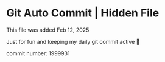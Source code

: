 # Git Auto Commit | Hidden File

This file was added Feb 12, 2025

Just for fun and keeping my daily git commit active 🤪

commit number: 1999931

